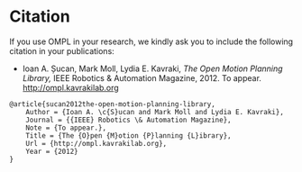# Citation

If you use OMPL in your research, we kindly ask you to include the following citation in your publications:

- Ioan A. Șucan, Mark Moll, Lydia E. Kavraki, _The Open Motion Planning Library,_ IEEE Robotics & Automation Magazine, 2012. To appear. http://ompl.kavrakilab.org

~~~
@article{sucan2012the-open-motion-planning-library,
    Author = {Ioan A. \c{S}ucan and Mark Moll and Lydia E. Kavraki},
    Journal = {{IEEE} Robotics \& Automation Magazine},
    Note = {To appear.},
    Title = {The {O}pen {M}otion {P}lanning {L}ibrary},
    Url = {http://ompl.kavrakilab.org},
    Year = {2012}
}
~~~
